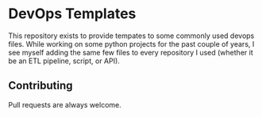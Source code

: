 # DevOps Templates

This repository exists to provide tempates to some commonly used devops files. While working on some python projects for the past couple of years, I see myself adding the same few files to every repository I used (whether it be an ETL pipeline, script, or API). 

## Contributing
Pull requests are always welcome. 
